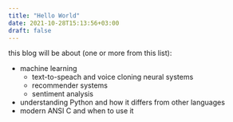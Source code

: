 ```yaml
---
title: "Hello World"
date: 2021-10-28T15:13:56+03:00
draft: false
---
```


this blog will be about (one or more from this list):
- machine learning
	- text-to-speach and voice cloning neural systems
	- recommender systems
	- sentiment analysis
- understanding Python and how it differs from other languages
- modern ANSI C and when to use it 

